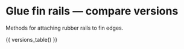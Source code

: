 # Glue fin rails — compare versions

Methods for attaching rubber rails to fin edges.

{{ versions_table() }}
